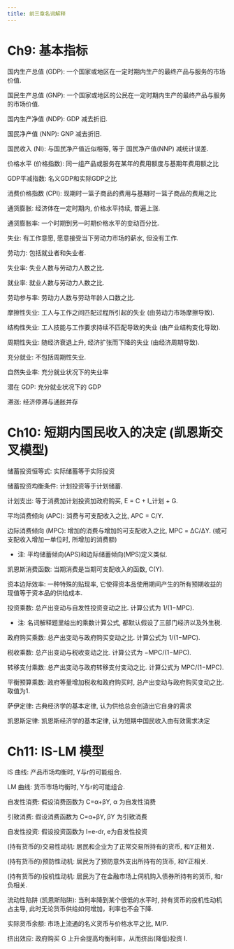 ```yaml
---
title: 前三章名词解释
---
```


# Ch9: 基本指标

国内生产总值 (GDP):
一个国家或地区在一定时期内生产的最终产品与服务的市场价值.

国民生产总值 (GNP):
一个国家或地区的公民在一定时期内生产的最终产品与服务的市场价值.

国内生产净值 (NDP): 
GDP 减去折旧.

国民净产值 (NNP):
GNP 减去折旧.

国民收入 (NI):
与国民净产值近似相等, 等于 国民净产值(NNP) 减统计误差.

价格水平 (价格指数):
同一组产品或服务在某年的费用额度与基期年费用额之比

GDP平减指数:
名义GDP和实际GDP之比

消费价格指数 (CPI):
现期时一篮子商品的费用与基期时一篮子商品的费用之比

通货膨胀:
经济体在一定时期内, 价格水平持续, 普遍上涨.

通货膨胀率:
一个时期到另一时期价格水平的变动百分比.

失业:
有工作意愿, 愿意接受当下劳动力市场的薪水, 但没有工作.

劳动力:
包括就业者和失业者.

失业率:
失业人数与劳动力人数之比.

就业率:
就业人数与劳动力人数之比.

劳动参与率:
劳动力人数与劳动年龄人口数之比.

摩擦性失业:
工人与工作之间匹配过程所引起的失业 (由劳动力市场摩擦导致).

结构性失业:
工人技能与工作要求持续不匹配导致的失业 (由产业结构变化导致).

周期性失业:
随经济衰退上升, 经济扩张而下降的失业 (由经济周期导致).

充分就业:
不包括周期性失业.

自然失业率:
充分就业状况下的失业率

潜在 GDP:
充分就业状况下的 GDP

滞涨:
经济停滞与通胀并存

# Ch10: 短期内国民收入的决定 (凯恩斯交叉模型)

储蓄投资恒等式:
实际储蓄等于实际投资

储蓄投资均衡条件:
计划投资等于计划储蓄.

计划支出:
等于消费加计划投资加政府购买, E = C + I_计划 + G.

平均消费倾向 (APC):
消费与可支配收入之比, APC = C/Y.

边际消费倾向 (MPC):
增加的消费与增加的可支配收入之比, MPC = ΔC/ΔY.
(或可支配收入增加一单位时, 所增加的消费额)

- 注: 平均储蓄倾向(APS)和边际储蓄倾向(MPS)定义类似.

凯恩斯消费函数:
当期消费是当期可支配收入的函数, C(Y).

资本边际效率:
一种特殊的贴现率, 它使得资本品使用期间产生的所有预期收益的现值等于资本品的供给成本.

投资乘数:
总产出变动与自发性投资变动之比. 计算公式为 1/(1−MPC).

- 注: 名词解释题里给出的乘数计算公式, 都默认假设了三部门经济以及外生税.

政府购买乘数:
总产出变动与政府购买变动之比. 计算公式为 1/(1−MPC).

税收乘数:
总产出变动与税收变动之比. 计算公式为 −MPC/(1−MPC).

转移支付乘数:
总产出变动与政府转移支付变动之比. 计算公式为 MPC/(1−MPC).

平衡预算乘数:
政府等量增加税收和政府购买时, 总产出变动与政府购买变动之比. 取值为1.

萨伊定律:
古典经济学的基本定律, 认为供给总会创造出它自身的需求

凯恩斯定律:
凯恩斯经济学的基本定律, 认为短期中国民收入由有效需求决定 

# Ch11: IS-LM 模型

IS 曲线:
产品市场均衡时, Y与r的可能组合.

LM 曲线:
货币市场均衡时, Y与r的可能组合.

自发性消费:
假设消费函数为 C=α+βY, α 为自发性消费

引致消费:
假设消费函数为 C=α+βY, βY 为引致消费

自发性投资:
假设投资函数为 I=e-dr, e为自发性投资

(持有货币的)交易性动机:
居民和企业为了正常交易所持有的货币, 和Y正相关.

(持有货币的)预防性动机:
居民为了预防意外支出所持有的货币, 和Y正相关.

(持有货币的)投机性动机:
居民为了在金融市场上伺机购入债券所持有的货币, 和r负相关.

流动性陷阱 (凯恩斯陷阱):
当利率降到某个很低的水平时, 持有货币的投机性动机占主导, 此时无论货币供给如何增加，利率也不会下降.

实际货币余额:
市场上流通的名义货币与价格水平之比, M/P.

挤出效应:
政府购买 G 上升会提高均衡利率，从而挤出(降低)投资 I.